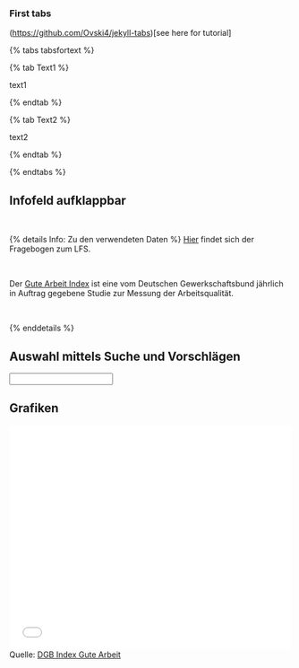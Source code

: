 <!----
Das hier ist ein auskommentierter code
---->


### First tabs

(https://github.com/Ovski4/jekyll-tabs)[see here for tutorial]

{% tabs tabsfortext %}

{% tab Text1 %}

<p> text1 </p>

{% endtab %}

{% tab Text2 %}

<p> text2 </p>

{% endtab %}

{% endtabs %}


## Infofeld aufklappbar

<br>

{% details Info: Zu den verwendeten Daten %}
<a href="https://www.gesis.org/missy/files/documents/EU-LFS/Codebook_EU-LFS-2017-yearly.pdf">Hier</a> findet sich der Fragebogen zum LFS. 

<br>

Der <a href="https://index-gute-arbeit.dgb.de/veroeffentlichungen/copy_of_jahresreports"> Gute Arbeit Index</a> ist eine vom Deutschen Gewerkschaftsbund
jährlich in Auftrag gegebene Studie zur Messung der Arbeitsqualität.

<br>

{% enddetails %}



## Auswahl mittels Suche und Vorschlägen


<div>
    <datalist id="suggestions">
        <option>First option</option>
        <option>Second Option</option>
    </datalist>
    <input  autoComplete="on" list="suggestions"/> 
</div>



## Grafiken


<div class="l-page">
  <iframe src="{{ '/assets/plotly/linechart.html' | relative_url }}" scrolling='no' frameborder='0' height="400px" width="100%"></iframe>
</div>
<div class="caption">
 Quelle: <a href="https://index-gute-arbeit.dgb.de/veroeffentlichungen/copy_of_jahresreports/++co++b20b2d92-507f-11ed-b251-001a4a160123" target="_blank">DGB Index Gute Arbeit</a>
</div>

